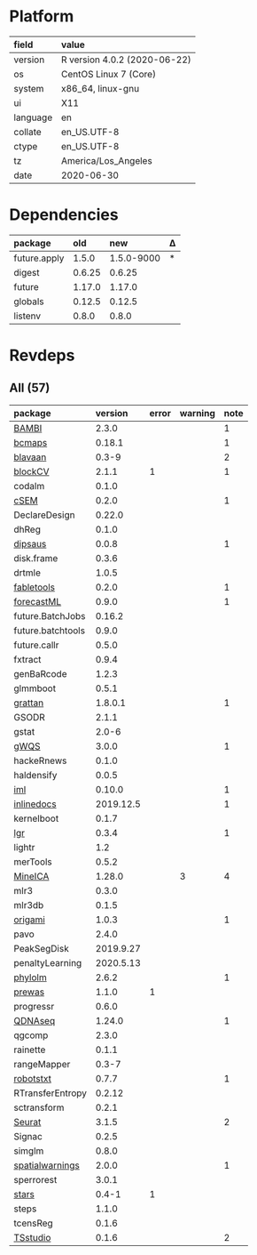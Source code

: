 # Platform

|field    |value                        |
|:--------|:----------------------------|
|version  |R version 4.0.2 (2020-06-22) |
|os       |CentOS Linux 7 (Core)        |
|system   |x86_64, linux-gnu            |
|ui       |X11                          |
|language |en                           |
|collate  |en_US.UTF-8                  |
|ctype    |en_US.UTF-8                  |
|tz       |America/Los_Angeles          |
|date     |2020-06-30                   |

# Dependencies

|package      |old    |new        |Δ  |
|:------------|:------|:----------|:--|
|future.apply |1.5.0  |1.5.0-9000 |*  |
|digest       |0.6.25 |0.6.25     |   |
|future       |1.17.0 |1.17.0     |   |
|globals      |0.12.5 |0.12.5     |   |
|listenv      |0.8.0  |0.8.0      |   |

# Revdeps

## All (57)

|package                                        |version   |error |warning |note |
|:----------------------------------------------|:---------|:-----|:-------|:----|
|[BAMBI](problems.md#bambi)                     |2.3.0     |      |        |1    |
|[bcmaps](problems.md#bcmaps)                   |0.18.1    |      |        |1    |
|[blavaan](problems.md#blavaan)                 |0.3-9     |      |        |2    |
|[blockCV](problems.md#blockcv)                 |2.1.1     |1     |        |1    |
|codalm                                         |0.1.0     |      |        |     |
|[cSEM](problems.md#csem)                       |0.2.0     |      |        |1    |
|DeclareDesign                                  |0.22.0    |      |        |     |
|dhReg                                          |0.1.0     |      |        |     |
|[dipsaus](problems.md#dipsaus)                 |0.0.8     |      |        |1    |
|disk.frame                                     |0.3.6     |      |        |     |
|drtmle                                         |1.0.5     |      |        |     |
|[fabletools](problems.md#fabletools)           |0.2.0     |      |        |1    |
|[forecastML](problems.md#forecastml)           |0.9.0     |      |        |1    |
|future.BatchJobs                               |0.16.2    |      |        |     |
|future.batchtools                              |0.9.0     |      |        |     |
|future.callr                                   |0.5.0     |      |        |     |
|fxtract                                        |0.9.4     |      |        |     |
|genBaRcode                                     |1.2.3     |      |        |     |
|glmmboot                                       |0.5.1     |      |        |     |
|[grattan](problems.md#grattan)                 |1.8.0.1   |      |        |1    |
|GSODR                                          |2.1.1     |      |        |     |
|gstat                                          |2.0-6     |      |        |     |
|[gWQS](problems.md#gwqs)                       |3.0.0     |      |        |1    |
|hackeRnews                                     |0.1.0     |      |        |     |
|haldensify                                     |0.0.5     |      |        |     |
|[iml](problems.md#iml)                         |0.10.0    |      |        |1    |
|[inlinedocs](problems.md#inlinedocs)           |2019.12.5 |      |        |1    |
|kernelboot                                     |0.1.7     |      |        |     |
|[lgr](problems.md#lgr)                         |0.3.4     |      |        |1    |
|lightr                                         |1.2       |      |        |     |
|merTools                                       |0.5.2     |      |        |     |
|[MineICA](problems.md#mineica)                 |1.28.0    |      |3       |4    |
|mlr3                                           |0.3.0     |      |        |     |
|mlr3db                                         |0.1.5     |      |        |     |
|[origami](problems.md#origami)                 |1.0.3     |      |        |1    |
|pavo                                           |2.4.0     |      |        |     |
|PeakSegDisk                                    |2019.9.27 |      |        |     |
|penaltyLearning                                |2020.5.13 |      |        |     |
|[phylolm](problems.md#phylolm)                 |2.6.2     |      |        |1    |
|[prewas](problems.md#prewas)                   |1.1.0     |1     |        |     |
|progressr                                      |0.6.0     |      |        |     |
|[QDNAseq](problems.md#qdnaseq)                 |1.24.0    |      |        |1    |
|qgcomp                                         |2.3.0     |      |        |     |
|rainette                                       |0.1.1     |      |        |     |
|rangeMapper                                    |0.3-7     |      |        |     |
|[robotstxt](problems.md#robotstxt)             |0.7.7     |      |        |1    |
|RTransferEntropy                               |0.2.12    |      |        |     |
|sctransform                                    |0.2.1     |      |        |     |
|[Seurat](problems.md#seurat)                   |3.1.5     |      |        |2    |
|Signac                                         |0.2.5     |      |        |     |
|simglm                                         |0.8.0     |      |        |     |
|[spatialwarnings](problems.md#spatialwarnings) |2.0.0     |      |        |1    |
|sperrorest                                     |3.0.1     |      |        |     |
|[stars](problems.md#stars)                     |0.4-1     |1     |        |     |
|steps                                          |1.1.0     |      |        |     |
|tcensReg                                       |0.1.6     |      |        |     |
|[TSstudio](problems.md#tsstudio)               |0.1.6     |      |        |2    |

